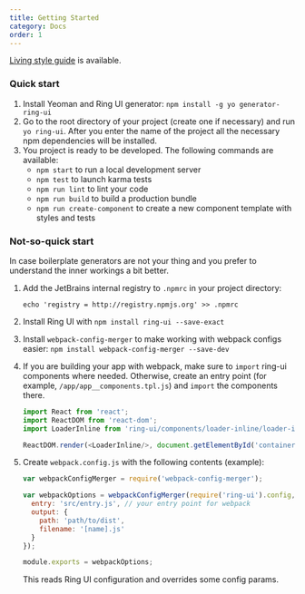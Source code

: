 ```yaml
---
title: Getting Started
category: Docs 
order: 1
---
```


[Living style guide](http://ring-ui.github.io) is available.

### Quick start

1. Install Yeoman and Ring UI generator: `npm install -g yo generator-ring-ui`
2. Go to the root directory of your project (create one if necessary) and run `yo ring-ui`. After you enter the name of the project all the necessary npm dependencies will be installed.
3. You project is ready to be developed. The following commands are available:
   - `npm start` to run a local development server
   - `npm test` to launch karma tests
   - `npm run lint` to lint your code
   - `npm run build` to build a production bundle
   - `npm run create-component` to create a new component template with styles and tests

### Not-so-quick start

In case boilerplate generators are not your thing and you prefer to understand the inner workings a bit better.

1. Add the JetBrains internal registry to `.npmrc` in your project directory:
   ``` shell
   echo 'registry = http://registry.npmjs.org' >> .npmrc
   ```
2. Install Ring UI with `npm install ring-ui --save-exact` 
3. Install `webpack-config-merger` to make working with webpack configs easier: `npm install webpack-config-merger --save-dev`
4. If you are building your app with webpack, make sure to `import` ring-ui components where needed. Otherwise, create an entry point (for example, `/app/app__components.tpl.js`) and
`import` the components there. 
   ``` javascript
   import React from 'react';
   import ReactDOM from 'react-dom';
   import LoaderInline from 'ring-ui/components/loader-inline/loader-inline';
   
   ReactDOM.render(<LoaderInline/>, document.getElementById('container'));
   ```
5. Create `webpack.config.js` with the following contents (example):
   ``` javascript
   var webpackConfigMerger = require('webpack-config-merger');
   
   var webpackOptions = webpackConfigMerger(require('ring-ui').config, {
     entry: 'src/entry.js', // your entry point for webpack
     output: {
       path: 'path/to/dist',
       filename: '[name].js'
     }
   });
   
   module.exports = webpackOptions;
   ```

   This reads Ring UI configuration and overrides some config params.
